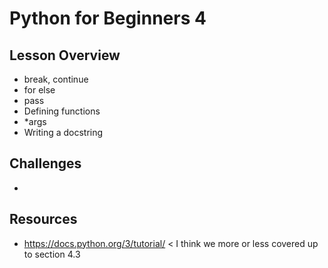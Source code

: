 # Python for Beginners 4

## Lesson Overview

* break, continue
* for else
* pass
* Defining functions
* *args
* Writing a docstring

## Challenges

* 

## Resources

* https://docs.python.org/3/tutorial/ < I think we more or less covered up to section 4.3
